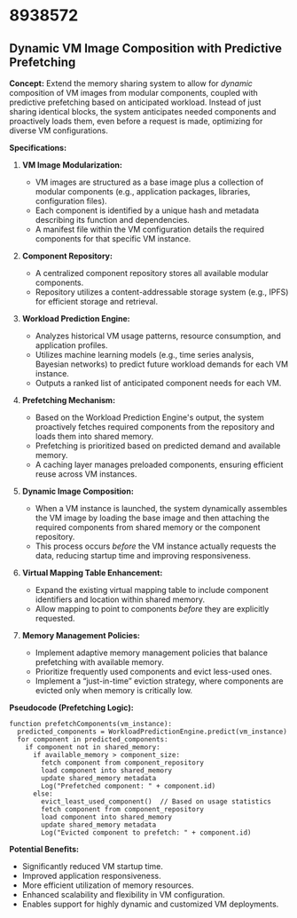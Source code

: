 # 8938572

## Dynamic VM Image Composition with Predictive Prefetching

**Concept:** Extend the memory sharing system to allow for *dynamic* composition of VM images from modular components, coupled with predictive prefetching based on anticipated workload. Instead of just sharing identical blocks, the system anticipates needed components and proactively loads them, even before a request is made, optimizing for diverse VM configurations.

**Specifications:**

1.  **VM Image Modularization:** 
    *   VM images are structured as a base image plus a collection of modular components (e.g., application packages, libraries, configuration files).
    *   Each component is identified by a unique hash and metadata describing its function and dependencies.
    *   A manifest file within the VM configuration details the required components for that specific VM instance.

2.  **Component Repository:**
    *   A centralized component repository stores all available modular components. 
    *   Repository utilizes a content-addressable storage system (e.g., IPFS) for efficient storage and retrieval.

3.  **Workload Prediction Engine:**
    *   Analyzes historical VM usage patterns, resource consumption, and application profiles.
    *   Utilizes machine learning models (e.g., time series analysis, Bayesian networks) to predict future workload demands for each VM instance.
    *   Outputs a ranked list of anticipated component needs for each VM.

4.  **Prefetching Mechanism:**
    *   Based on the Workload Prediction Engine's output, the system proactively fetches required components from the repository and loads them into shared memory.
    *   Prefetching is prioritized based on predicted demand and available memory.
    *   A caching layer manages preloaded components, ensuring efficient reuse across VM instances.

5.  **Dynamic Image Composition:**
    *   When a VM instance is launched, the system dynamically assembles the VM image by loading the base image and then attaching the required components from shared memory or the component repository.
    *   This process occurs *before* the VM instance actually requests the data, reducing startup time and improving responsiveness.

6.  **Virtual Mapping Table Enhancement:**
    *   Expand the existing virtual mapping table to include component identifiers and location within shared memory.
    *   Allow mapping to point to components *before* they are explicitly requested.

7.  **Memory Management Policies:**
    *   Implement adaptive memory management policies that balance prefetching with available memory. 
    *   Prioritize frequently used components and evict less-used ones. 
    *   Implement a “just-in-time” eviction strategy, where components are evicted only when memory is critically low.

**Pseudocode (Prefetching Logic):**

```
function prefetchComponents(vm_instance):
  predicted_components = WorkloadPredictionEngine.predict(vm_instance)
  for component in predicted_components:
    if component not in shared_memory:
      if available_memory > component_size:
        fetch component from component_repository
        load component into shared_memory
        update shared_memory metadata
        Log("Prefetched component: " + component.id)
      else:
        evict_least_used_component()  // Based on usage statistics
        fetch component from component_repository
        load component into shared_memory
        update shared_memory metadata
        Log("Evicted component to prefetch: " + component.id)
```

**Potential Benefits:**

*   Significantly reduced VM startup time.
*   Improved application responsiveness.
*   More efficient utilization of memory resources.
*   Enhanced scalability and flexibility in VM configuration.
*   Enables support for highly dynamic and customized VM deployments.